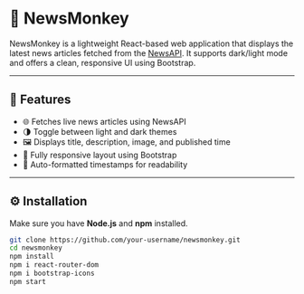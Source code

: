# 📰 NewsMonkey

NewsMonkey is a lightweight React-based web application that displays the latest news articles fetched from the [NewsAPI](https://newsapi.org/). It supports dark/light mode and offers a clean, responsive UI using Bootstrap.

---

## 🚀 Features

- 🌐 Fetches live news articles using NewsAPI
- 🌗 Toggle between light and dark themes
- 🖼️ Displays title, description, image, and published time
- 📱 Fully responsive layout using Bootstrap
- 🔁 Auto-formatted timestamps for readability

---

## ⚙️ Installation

Make sure you have **Node.js** and **npm** installed.

```bash
git clone https://github.com/your-username/newsmonkey.git
cd newsmonkey
npm install
npm i react-router-dom
npm i bootstrap-icons
npm start
```